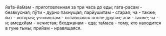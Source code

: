йа̄та-йа̄мам - приготовленная за три часа до еды; гата-расам - безвкусная; пӯти - дурно пахнущая; парйушитам - старая; ча - также; йат - которая; уччхишт̣ам - оставшаяся после других; апи - также; ча - и; амедхйам - нечистая; бходжанам - еда; та̄маса - тому, кто находится в гуне тьмы; прийам - нравящаяся.